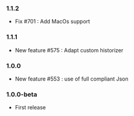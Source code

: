 ### 1.1.2
* Fix #701 : Add MacOs support

### 1.1.1
* New feature #575 : Adapt custom historizer

### 1.0.0
* New feature #553 : use of full compliant Json

### 1.0.0-beta
* First release
